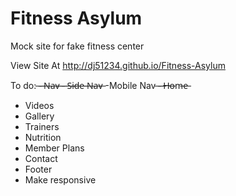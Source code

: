 # Fitness Asylum
Mock site for fake fitness center

View Site At http://dj51234.github.io/Fitness-Asylum

To do:
̶-̶ ̶N̶a̶v̶
	̶-̶ ̶S̶i̶d̶e̶ ̶N̶a̶v̶
	-Mobile Nav
̶-̶ ̶H̶o̶m̶e̶
- Videos
- Gallery
- Trainers
- Nutrition
- Member Plans
- Contact
- Footer
- Make responsive
